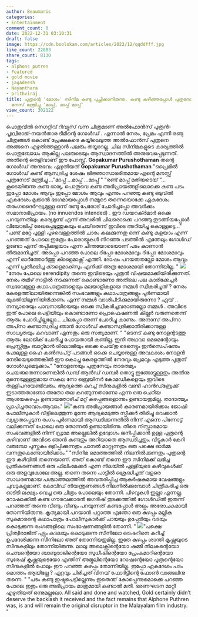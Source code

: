 ```yaml
---
author: Beaumaris
categories:
- Entertainment
comment_count: 0
date: 2022-12-31 03:10:31
draft: false
image: https://cdn.boolokam.com/articles/2022/12/qqddfff.jpg
like_count: 22883
share_count: 8130
tags:
- alphons putren
- Featured
- gold movie
- jagadeesh
- Nayanthara
- prithviraj
title: പുത്രന്റെ 'മോശം' സിനിമ കണ്ടു പുച്ഛിക്കാനിരുന്നു, കണ്ടു കഴിഞ്ഞപ്പോൾ പുത്രനോട്
  മനസ് മന്ത്രിച്ചു 'മാപ്പ്, മാപ്പ് മാപ്പ്'
view_count: 302122
---
```


പൊതുവിൽ നെഗറ്റിവ് റിവ്യൂസ് വന്ന ചിത്രമാണ് അൽഫോൻസ് പുത്രൻ-പൃഥ്വിരാജ്-നയൻ‌താര ടീമിന്റെ ഗോൾഡ് . എന്നാൽ നേരം, പ്രേമം എന്നീ രണ്ടു ചിത്രങ്ങൾ കൊണ്ട് പ്രേക്ഷകരെ കയ്യിലെടുത്ത അൽഫോൻസ് പുത്രനെ അങ്ങനെ എഴുതിത്തള്ളാൻ പലരും തയ്യാറല്ല. ചില സിനിമകളുടെ കാര്യത്തിൽ പൊതുബോധം ആകില്ല പലരുടെയും ആസ്വാദനത്തിൽ അനുഭവപ്പെടുന്നത്. അതിന്റെ തെളിവാണ് ഈ പോസ്റ്റ്. **Gopakumar Purushothaman** തന്റെ ഗോൾഡ് അനുഭവം എഴുതിയത് **Gopakumar Purushothaman** "പ്രൈമിൽ ഗോൾഡ് കണ്ട് ആസ്വദിച്ച ശേഷം ജിജ്ഞാസാഭരിതമായ എന്റെ മനസ്സ് പുത്രനോട് മന്ത്രിച്ചു …”മാപ്പ് …മാപ്പ് …മാപ്പ് “ “രണ്ട് മാപ്പ് മതിയടെയ് “…കൂടെയിരുന്നു കണ്ട ഭാര്യ. പൊതുവെ കണ്ട അഭിപ്രായങ്ങളിലൊക്കെ കണ്ട പടം ഇപ്പോ മോശം ആവും ഇപ്പോ മോശം ആവും എന്നും പറഞ്ഞു കണ്ടു ഒടുവിൽ ഏകദേശം മുക്കാൽ ഭാഗമായപ്പോൾ നമ്മുടെ തന്നെയൊക്കേ ഏകദേശം തരംഗദൈർഘ്യമുള്ള ഒന്ന് രണ്ടു പേരോട് ചോദിച്ചപ്പോ അവർക്കും സമാനാഭിപ്രായം. (no innuendos intended) . ഈ ഡയറക്ർമാർ ഒക്കെ പറയുന്നതിലും കാര്യമുണ്ട് എന്ന് അവരിൽ ചിലരൊക്കെ പറഞ്ഞു തുടങ്ങിയപ്പോൾ വിയോജിപ്പ് രേഖപ്പെടുത്തുകയും ചെയ്‌തെന്ന് ഇവിടെ അറിയിച്ചു കൊള്ളട്ടെ…" "പണ്ട് മറ്റേ പുള്ളി പുഴവെള്ളത്തിൽ ചാരം കലക്കുന്നതു ഒന്ന് കണ്ടു കളയാം എന്ന് പറഞ്ഞത് പോലെ ഇത്രേം പോരായ്മകൾ നിറഞ്ഞ പടത്തിൽ എന്തേലും ഗോൾഡ് ഉണ്ടോ എന്ന് തപ്പിക്കളയാം എന്ന ചിന്തയോടെയാണ് പടം കാണാൻ തീരുമാനിച്ചത്. അപ്പൊ പറഞ്ഞ പോലെ ദിപ്പോ മോശമാവും ദിപ്പോ മോശമാവും എന്ന് ഓർത്തോർത്തു ക്ളൈമാക്സ് എത്തി. ദോഷം പറയരുതല്ലോ മോശം ആവും എന്ന് പ്രതീക്ഷിച്ച ക്ളൈമാക്‌സും എനിക്ക് അത്ര മോശമായി തോന്നിയില്ല. " ![](https://cdn.boolokam.com/articles/2022/12/qqddfff.jpg)"നേരം പോലെ serendipity തന്നെ ഇവിടെയും പുത്രൻ വിഷയമാക്കിയിരിക്കുന്നത്. നേരം തമിഴ് നാട്ടിൽ നടക്കുന്നത് കൊണ്ടാണോ അതിലെ പല കാരിക്കേച്ചർ സ്വഭാവമുള്ള കഥാപാത്രങ്ങളെയും മലയാളികളായ നമ്മൾ സ്വീകരിച്ചത് ? നേരം കേരളത്തിലായിരുന്നെങ്കിൽ സംഭവങ്ങളും കഥാപാത്രങ്ങളും പൂർണമായി യുക്തിയിലൂന്നിയിരിക്കണം എന്ന് നമ്മൾ വാശിപിടിക്കുമായിരുന്നോ ? ഏയ് .. നമ്പ്യാരെയും പാവനായിയെയും ഒക്കെ സ്വീകരിച്ചവരാണല്ലോ നമ്മൾ . അവിടെ ഇത് പോലെ പെട്ടിയിയും കൊണ്ടാണോ പ്രൊഫെഷണൽ കില്ലർ വരുന്നതെന്ന് ആരും ചോദിച്ചില്ലല്ലോ… ചിലപ്പോ അന്ന് ചോദിച്ചു കാണും. അന്ദാസ് അപ്‌നാ അപ്‌നാ കണ്ടാസ്വദിച്ച ഞാൻ ഗോൾഡ് കണ്ടാസ്വദിക്കാതിരിക്കാനുള്ള സാധ്യതയും കുറവാണ് എന്നതും ഒരു സത്യമാണ്. " "ടെനട് കണ്ടു നോളന്റടത്തു ആരും ലോജിക് ചോദിച്ചു പോയതായി കണ്ടില്ല. ഇനി അഥവാ മെമെന്റോയും പ്രെസ്റ്റിജും ബാറ്റ്മാൻ ട്രിലോജിയും ഒക്കെ ചെയ്‌തു ടെനെട്ടും ഇൻസെപ്‌ഷനും പോലുള്ള ഹൈ കൺസപ്റ്റ് പടങ്ങൾ ഒക്കെ ചെയ്യാനുള്ള അവകാശം നോളൻ നേടിയെടുത്തെങ്കിൽ ഈ കൊച്ചു കേരളത്തിൽ നേരവും പ്രേമവും എടുത്ത പുത്രന് ഗോൾഡുമെടുക്കാം." "നോളനേയും പുത്രനേയും താരതമ്യം ചെയരുതെന്നാണെങ്കിൽ ഡമ്പ് ആൻഡ് ഡമ്പർ തൊട്ടു ഇങ്ങോട്ടുള്ളതും അതിനു മുന്നെയുള്ളതുമായ സകല നോ ബ്രെയിനർ കോമഡികളെയും ഇവിടെ തള്ളിപറയേണ്ടിവരും. ആദ്യത്തെ കുറച്ച് സീനുകളിൽ വണ്ടി ഹാൻഡ്ബ്രേക്ക് ഇടാത്തതാണോ അതോ തല കറങ്ങുന്നതാണോ എന്ന ഒരു ചെറിയ ആശയകുഴപ്പം ഉണ്ടായതോഴിച് മറ്റ് കുഴപ്പങ്ങളൊന്നും ഉണ്ടായതുമില്ല. താദാത്മ്യം പ്രാപിച്ചതാവാം.ആവാം." ![](https://cdn.boolokam.com/articles/2022/12/qsqsdddd-1024x614.webp)"കണ്ട അഭിപ്രായങ്ങൾ കാരണമായിരിക്കാം ജോഷി പോലീസുകാർ വീട്ടിലെത്തുന്ന മുന്നേ ആദ്യമെടുത്ത സ്പീക്കർ തിരിച്ചു വെക്കാൻ വ്യഗ്രതപ്പെടുന്ന രംഗം പൂർണമായി ആസ്വദിക്കുന്നതിൽ നിന്ന് എന്നെ പിന്നോട്ട് വലിക്കുന്നത് പോലെ ഒരു തോന്നൽ ഉണ്ടായിരിന്നു. തീരെ നിസ്സാരമായ സംഭവങ്ങളിൽ നിന്ന് ഡ്രാമ അല്ലെങ്കിൽ ഉദ്വോഗം ജനിപ്പിക്കാൻ ഉള്ള പുത്രന്റെ കഴിവാണ് അവിടെ ഞാൻ കണ്ടതും അറിയാതെ ആസ്വദിച്ചതും. വീട്ടുകാർ കേറി വരുമ്പോ പുസ്തകം ഒളിപ്പിക്കുന്നതും ചാനൽ മാറ്റുന്നതും ഒരു പക്ഷെ ഓർമ്മ വന്നതുകൊണ്ടായിരിക്കാം." "സിനിമ മൊത്തത്തിൽ നിലനിൽക്കുന്നതും പുത്രന്റെ ഈ കഴിവിൽ തന്നെയാണ്. അത് കൊണ്ട് തന്നെ ഈ സിനിമക്ക് ലഭിച്ച പ്രതികരണങ്ങൾ ഒരു ഫിലിംമേക്കർ എന്ന നിലയിൽ പുള്ളിയുടെ കഴിവുകൾക്ക് ഒരു അളവുകോലേ അല്ല. തന്നെ തന്നെ പാട്ടിൽ ശ്രെദ്ധിച്ചത് വളരെ സാധരണമായ പശ്ചാത്തലത്തിൽ അവതരിപ്പിച്ച ആകർഷകമായ വേഷങ്ങളും ചുവടുകളുമാണ്. കോവിഡ് നിയന്ത്രണങ്ങൾ നിലനിൽക്കുമ്പോൾ ചിത്രീകരിച്ച ഒരു ഓടിടി ലക്ഷ്യം വെച്ച ഒരു ചിത്രം പോലെയും തോന്നി. പിഴവുകൾ ഇല്ലാ എന്നല്ല. റോഷാക്കിൽ കണ്ട ഗൗരവക്കാരൻ ജഗദിഷ് തുടക്കത്തിൽ ഗോൾഡിൽ ഇരുന്ന് പറഞ്ഞത് തന്നെ വീണ്ടും വീണ്ടും പറയുന്നത് കണ്ടപ്പോൾ അല്പം അരോചകമായി തോന്നിയിരുന്നു. കൃത്യമായി പറയാൻ പറ്റാത്ത എന്തോ ഒരു കുഴപ്പം മല്ലിക സുകുമാരന്റെ കഥാപാത്രം പോലീസുകാർക്ക് ചായയും ഉപ്പേരിയും വടയും കൊടുക്കുന്ന രംഗങ്ങളിലെ സംഭാഷണങ്ങളിൽ തോന്നി. " ![](https://cdn.boolokam.com/articles/2022/12/ddff.webp)"പക്ഷെ പ്രിത്വിരാജിന് പുട്ടും കടലയും കൊടുക്കുന്ന സീനിലോ ട്രെഷറിനെ കുറിച്ച് ഉപദേശിക്കുന്ന സീനിലോ അത് തോന്നിയതുമില്ല. ഇതേ കുഴപ്പം ശാന്തി കൃഷ്ണയുടെ സീനുകളിലും തോന്നിയിരുന്നു. ലാലു അലെക്സിന്റെയോ ഷമ്മി തിലകന്റെയോ ചെമ്പന്റെയോ ബാബുരാജിന്റെയോ സുധീഷിന്റെയോ പ്രേംകുമാറിന്റെയോ സുരേഷ് കൃഷ്ണയുടെയോ എന്തിന് അജ്മലിന്റെയോ റോഷന്റേയോ പുത്രന്റെയോ സീനുകളിൽ പോലും ഈ പറഞ്ഞ കുഴപ്പം തോന്നിയില്ല. ഇപ്പോ ഏകദേശം പടം മൊത്തം ആയില്ലേ ? ഏറ്റവും ചിരിച്ചത് വിനയ് ഫോർട്ടിന്റെ ഫോൺ വാങ്ങലിനു തന്നെ. " "പടം കണ്ടു ഇഷ്ടപെട്ടില്ലെന്നും ഇതെന്ത് കോപ്പെന്നുമൊക്കെ പറഞ്ഞ പോലെ ഇതും ഒരു അഭിപ്രായം മാത്രമായി കണ്ടാൽ മതി. ഭരണഘടന മാറ്റി എഴുതിയത്‌ ഒന്നുമല്ലലോ. All said and done and watched, Gold certainly didn’t deserve the backlash it received and the fact remains that Alphone Puthren was, is and will remain the original disruptor in the Malayalam film industry. "
